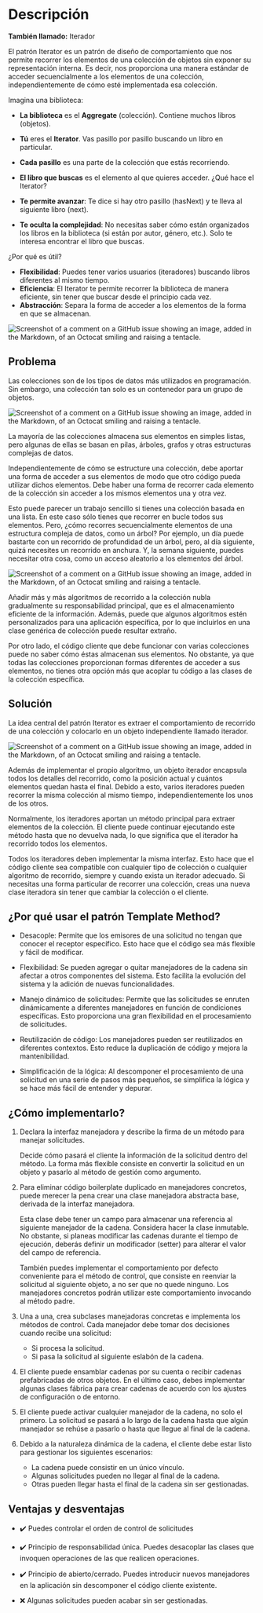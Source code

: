 # Descripción

**También llamado:** Iterador

El patrón Iterator es un patrón de diseño de comportamiento que nos permite recorrer los elementos de una colección de objetos sin exponer su representación interna. Es decir, nos proporciona una manera estándar de acceder secuencialmente a los elementos de una colección, independientemente de cómo esté implementada esa colección.

Imagina una biblioteca:

- **La biblioteca** es el **Aggregate** (colección). Contiene muchos libros (objetos).
- **Tú** eres el **Iterator**. Vas pasillo por pasillo buscando un libro en particular.
- **Cada pasillo** es una parte de la colección que estás recorriendo.
- **El libro que buscas** es el elemento al que quieres acceder.
¿Qué hace el Iterator?

- **Te permite avanzar**: Te dice si hay otro pasillo (hasNext) y te lleva al siguiente libro (next).
- **Te oculta la complejidad**: No necesitas saber cómo están organizados los libros en la biblioteca (si están por autor, género, etc.). Solo te interesa encontrar el libro que buscas.

¿Por qué es útil?

- **Flexibilidad**: Puedes tener varios usuarios (iteradores) buscando libros diferentes al mismo tiempo.
- **Eficiencia**: El Iterator te permite recorrer la biblioteca de manera eficiente, sin tener que buscar desde el principio cada vez.
- **Abstracción**: Separa la forma de acceder a los elementos de la forma en que se almacenan.

![Screenshot of a comment on a GitHub issue showing an image, added in the Markdown, of an Octocat smiling and raising a tentacle.](https://refactoring.guru/images/patterns/content/iterator/iterator-es.png)

## Problema

Las colecciones son de los tipos de datos más utilizados en programación. Sin embargo, una colección tan solo es un contenedor para un grupo de objetos.

![Screenshot of a comment on a GitHub issue showing an image, added in the Markdown, of an Octocat smiling and raising a tentacle.](https://refactoring.guru/images/patterns/diagrams/iterator/problem1.png)

La mayoría de las colecciones almacena sus elementos en simples listas, pero algunas de ellas se basan en pilas, árboles, grafos y otras estructuras complejas de datos.

Independientemente de cómo se estructure una colección, debe aportar una forma de acceder a sus elementos de modo que otro código pueda utilizar dichos elementos. Debe haber una forma de recorrer cada elemento de la colección sin acceder a los mismos elementos una y otra vez.

Esto puede parecer un trabajo sencillo si tienes una colección basada en una lista. En este caso sólo tienes que recorrer en bucle todos sus elementos. Pero, ¿cómo recorres secuencialmente elementos de una estructura compleja de datos, como un árbol? Por ejemplo, un día puede bastarte con un recorrido de profundidad de un árbol, pero, al día siguiente, quizá necesites un recorrido en anchura. Y, la semana siguiente, puedes necesitar otra cosa, como un acceso aleatorio a los elementos del árbol.

![Screenshot of a comment on a GitHub issue showing an image, added in the Markdown, of an Octocat smiling and raising a tentacle.](https://refactoring.guru/images/patterns/diagrams/iterator/problem2.png)

Añadir más y más algoritmos de recorrido a la colección nubla gradualmente su responsabilidad principal, que es el almacenamiento eficiente de la información. Además, puede que algunos algoritmos estén personalizados para una aplicación específica, por lo que incluirlos en una clase genérica de colección puede resultar extraño.

Por otro lado, el código cliente que debe funcionar con varias colecciones puede no saber cómo éstas almacenan sus elementos. No obstante, ya que todas las colecciones proporcionan formas diferentes de acceder a sus elementos, no tienes otra opción más que acoplar tu código a las clases de la colección específica.

## Solución

La idea central del patrón Iterator es extraer el comportamiento de recorrido de una colección y colocarlo en un objeto independiente llamado iterador.

![Screenshot of a comment on a GitHub issue showing an image, added in the Markdown, of an Octocat smiling and raising a tentacle.](https://refactoring.guru/images/patterns/diagrams/iterator/solution1.png)

Además de implementar el propio algoritmo, un objeto iterador encapsula todos los detalles del recorrido, como la posición actual y cuántos elementos quedan hasta el final. Debido a esto, varios iteradores pueden recorrer la misma colección al mismo tiempo, independientemente los unos de los otros.

Normalmente, los iteradores aportan un método principal para extraer elementos de la colección. El cliente puede continuar ejecutando este método hasta que no devuelva nada, lo que significa que el iterador ha recorrido todos los elementos.

Todos los iteradores deben implementar la misma interfaz. Esto hace que el código cliente sea compatible con cualquier tipo de colección o cualquier algoritmo de recorrido, siempre y cuando exista un iterador adecuado. Si necesitas una forma particular de recorrer una colección, creas una nueva clase iteradora sin tener que cambiar la colección o el cliente.

## ¿Por qué usar el patrón Template Method?

- Desacople: Permite que los emisores de una solicitud no tengan que conocer el receptor específico. Esto hace que el código sea más flexible y fácil de modificar.

- Flexibilidad: Se pueden agregar o quitar manejadores de la cadena sin afectar a otros componentes del sistema. Esto facilita la evolución del sistema y la adición de nuevas funcionalidades.

- Manejo dinámico de solicitudes: Permite que las solicitudes se enruten dinámicamente a diferentes manejadores en función de condiciones específicas. Esto proporciona una gran flexibilidad en el procesamiento de solicitudes.

- Reutilización de código: Los manejadores pueden ser reutilizados en diferentes contextos. Esto reduce la duplicación de código y mejora la mantenibilidad.

- Simplificación de la lógica: Al descomponer el procesamiento de una solicitud en una serie de pasos más pequeños, se simplifica la lógica y se hace más fácil de entender y depurar.

## ¿Cómo implementarlo?

1. Declara la interfaz manejadora y describe la firma de un método para manejar solicitudes.

    Decide cómo pasará el cliente la información de la solicitud dentro del método. La forma más flexible consiste en convertir la solicitud en un objeto y pasarlo al método de gestión como argumento.

2. Para eliminar código boilerplate duplicado en manejadores concretos, puede merecer la pena crear una clase manejadora abstracta base, derivada de la interfaz manejadora.

    Esta clase debe tener un campo para almacenar una referencia al siguiente manejador de la cadena. Considera hacer la clase inmutable. No obstante, si planeas modificar las cadenas durante el tiempo de ejecución, deberás definir un modificador (setter) para alterar el valor del campo de referencia.

    También puedes implementar el comportamiento por defecto conveniente para el método de control, que consiste en reenviar la solicitud al siguiente objeto, a no ser que no quede ninguno. Los manejadores concretos podrán utilizar este comportamiento invocando al método padre.

3. Una a una, crea subclases manejadoras concretas e implementa los métodos de control. Cada manejador debe tomar dos decisiones cuando recibe una solicitud:

    - Si procesa la solicitud.
    - Si pasa la solicitud al siguiente eslabón de la cadena.

4. El cliente puede ensamblar cadenas por su cuenta o recibir cadenas prefabricadas de otros objetos. En el último caso, debes implementar algunas clases fábrica para crear cadenas de acuerdo con los ajustes de configuración o de entorno.

5. El cliente puede activar cualquier manejador de la cadena, no solo el primero. La solicitud se pasará a lo largo de la cadena hasta que algún manejador se rehúse a pasarlo o hasta que llegue al final de la cadena.

6. Debido a la naturaleza dinámica de la cadena, el cliente debe estar listo para gestionar los siguientes escenarios:

    - La cadena puede consistir en un único vínculo.
    - Algunas solicitudes pueden no llegar al final de la cadena.
    - Otras pueden llegar hasta el final de la cadena sin ser gestionadas.

## Ventajas y desventajas
- ✔️ Puedes controlar el orden de control de solicitudes

- ✔️ Principio de responsabilidad única. Puedes desacoplar las clases que invoquen operaciones de las que   realicen operaciones.

- ✔️ Principio de abierto/cerrado. Puedes introducir nuevos manejadores en la aplicación sin descomponer el código cliente existente.

- ❌ Algunas solicitudes pueden acabar sin ser gestionadas.

